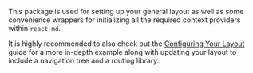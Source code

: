 This package is used for setting up your general layout as well as some
convenience wrappers for initializing all the required context providers within
`react-md`.

It is highly recommended to also check out the
[Configuring Your Layout](/guides/configuring-your-layout) guide for a more
in-depth example along with updating your layout to include a navigation tree
and a routing library.
